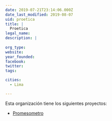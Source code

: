 ```yaml
---
date: 2019-07-21T23:14:06.000Z
date_last_modified: 2019-08-07
uid: proetica
title: |
  Proetica
legal_name: 
description: |
  
org_type: 
website: 
year_founded: 
facebook: 
twitter: 
tags:

cities: 
  - Lima

---
```


Esta organización tiene los siguientes proyectos:

- [Promesometro](/proyectos/promesometro)
